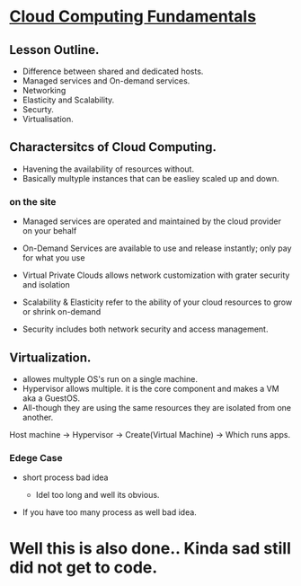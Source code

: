 # [Cloud Computing Fundamentals](https://classroom.udacity.com/courses/ud080/lessons/27fc89d5-6338-4670-a6a7-56a8a7de0989/concepts/44ca3633-3ea8-41ad-b346-bed66f106fd9)

## Lesson Outline.

- Difference between shared and dedicated hosts. 
- Managed services and On-demand services. 
- Networking 
- Elasticity and Scalability. 
- Securty. 
- Virtualisation.

## Charactersitcs of Cloud Computing. 

- Havening the availability of resources without.
- Basically multyple instances that can be easliey scaled up and down. 

### on the site
- Managed services are operated and maintained by the cloud provider on your behalf

- On-Demand Services are available to use and release instantly; only pay for what you use

- Virtual Private Clouds allows network customization with grater security and isolation

- Scalability & Elasticity refer to the ability of your cloud resources to grow or shrink on-demand

- Security includes both network security and access management. 

## Virtualization. 

- allowes multyple OS's run on a single machine. 
- Hypervisor allows multiple. it is the core component and makes a VM aka a GuestOS. 
- All-though they are using the same resources they are isolated from one another. 

Host machine -> Hypervisor -> Create(Virtual Machine) -> Which runs apps. 


<h3 color="red" > Edege Case </h3>

- short process bad idea
    - Idel too long and well its obvious. 

- If you have too many process as well bad idea. 

# Well this is also done.. Kinda sad still did not get to code.